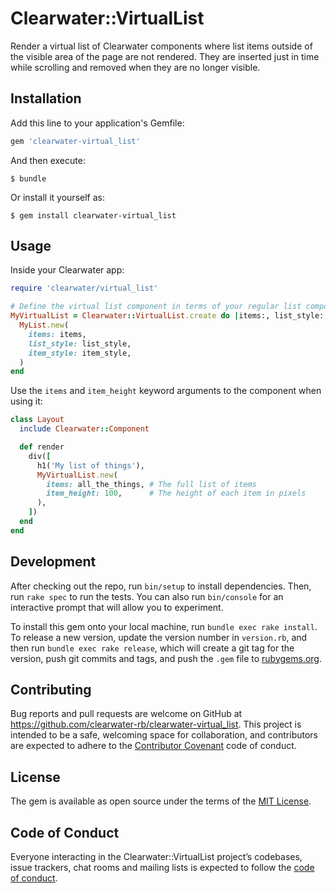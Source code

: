 # Clearwater::VirtualList

Render a virtual list of Clearwater components where list items outside of the visible area of the page are not rendered. They are inserted just in time while scrolling and removed when they are no longer visible.

## Installation

Add this line to your application's Gemfile:

```ruby
gem 'clearwater-virtual_list'
```

And then execute:

    $ bundle

Or install it yourself as:

    $ gem install clearwater-virtual_list

## Usage

Inside your Clearwater app:

```ruby
require 'clearwater/virtual_list'

# Define the virtual list component in terms of your regular list component
MyVirtualList = Clearwater::VirtualList.create do |items:, list_style:, item_style:|
  MyList.new(
    items: items,
    list_style: list_style,
    item_style: item_style,
  )
end
```

Use the `items` and `item_height` keyword arguments to the component when using it:

```ruby
class Layout
  include Clearwater::Component

  def render
    div([
      h1('My list of things'),
      MyVirtualList.new(
        items: all_the_things, # The full list of items
        item_height: 100,      # The height of each item in pixels
      ),
    ])
  end
end
```

## Development

After checking out the repo, run `bin/setup` to install dependencies. Then, run `rake spec` to run the tests. You can also run `bin/console` for an interactive prompt that will allow you to experiment.

To install this gem onto your local machine, run `bundle exec rake install`. To release a new version, update the version number in `version.rb`, and then run `bundle exec rake release`, which will create a git tag for the version, push git commits and tags, and push the `.gem` file to [rubygems.org](https://rubygems.org).

## Contributing

Bug reports and pull requests are welcome on GitHub at https://github.com/clearwater-rb/clearwater-virtual_list. This project is intended to be a safe, welcoming space for collaboration, and contributors are expected to adhere to the [Contributor Covenant](http://contributor-covenant.org) code of conduct.

## License

The gem is available as open source under the terms of the [MIT License](https://opensource.org/licenses/MIT).

## Code of Conduct

Everyone interacting in the Clearwater::VirtualList project’s codebases, issue trackers, chat rooms and mailing lists is expected to follow the [code of conduct](https://github.com/clearwater-rb/clearwater-virtual_list/blob/master/CODE_OF_CONDUCT.md).
